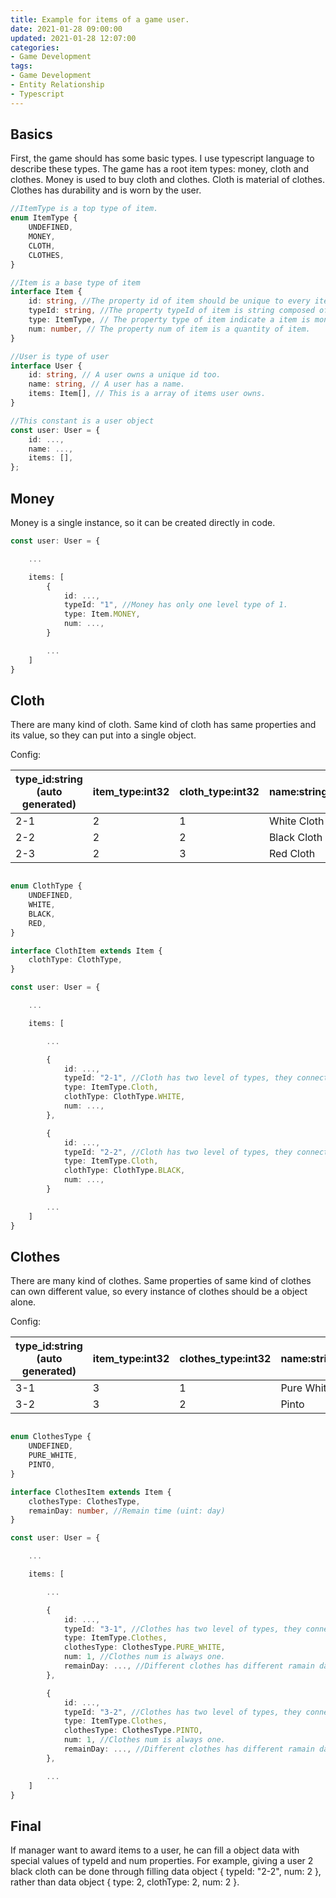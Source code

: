 ```yaml
---
title: Example for items of a game user.
date: 2021-01-28 09:00:00
updated: 2021-01-28 12:07:00
categories:
- Game Development
tags:
- Game Development
- Entity Relationship
- Typescript
---
```


## Basics

First, the game should has some basic types. I use typescript language to describe these types.
The game has a root item types: money, cloth and clothes. Money is used to buy cloth and clothes.
Cloth is material of clothes. Clothes has durability and is worn by the user.

```ts
//ItemType is a top type of item.
enum ItemType {
    UNDEFINED,
    MONEY,
    CLOTH,
    CLOTHES,
}

//Item is a base type of item
interface Item {
    id: string, //The property id of item should be unique to every item instances.
    typeId: string, //The property typeId of item is string composed of all levels of the hierarchy of item type.
    type: ItemType, // The property type of item indicate a item is money, cloth or clothes.
    num: number, // The property num of item is a quantity of item.
}

//User is type of user
interface User {
    id: string, // A user owns a unique id too.
    name: string, // A user has a name.
    items: Item[], // This is a array of items user owns.
}

//This constant is a user object
const user: User = {
    id: ...,
    name: ...,
    items: [],
};

```

## Money

Money is a single instance, so it can be created directly in code.

```ts
const user: User = {

    ... 

    items: [ 
        {
            id: ...,
            typeId: "1", //Money has only one level type of 1.
            type: Item.MONEY,
            num: ...,
        }

        ...
    ]
}
```

## Cloth

There are many kind of cloth. Same kind of cloth has same properties and its value, so they can put into a single object.  

Config:

| type_id:string (auto generated) | item_type:int32 | cloth_type:int32 | name:string  |
| ---                             | ---             | ---              | ---          |
| 2-1                             | 2               | 1                | White Cloth  |
| 2-2                             | 2               | 2                | Black Cloth  |
| 2-3                             | 2               | 3                | Red Cloth    |

```ts

enum ClothType {
    UNDEFINED,
    WHITE,
    BLACK,
    RED,
}

interface ClothItem extends Item {
    clothType: ClothType, 
}

const user: User = {

    ... 

    items: [

        ...

        {
            id: ...,
            typeId: "2-1", //Cloth has two level of types, they connect with "ItemType-ClothType".
            type: ItemType.Cloth,
            clothType: ClothType.WHITE,
            num: ...,
        },

        {
            id: ...,
            typeId: "2-2", //Cloth has two level of types, they connect with "ItemType-ClothType".
            type: ItemType.Cloth,
            clothType: ClothType.BLACK,
            num: ...,
        }

        ...
    ]
}

```

## Clothes

There are many kind of clothes. Same properties of same kind of clothes can own different value, so every instance of clothes should be a object alone.  

Config:

| type_id:string (auto generated) | item_type:int32 | clothes_type:int32 | name:string |durability:int32 (unit: day) |
| ---                             | ---             | ---                | ---         | ---                         |
| 3-1                             | 3               | 1                  | Pure White  |  2                          |
| 3-2                             | 3               | 2                  | Pinto       |  3                          |

```ts

enum ClothesType {
    UNDEFINED,
    PURE_WHITE,
    PINTO,
}

interface ClothesItem extends Item {
    clothesType: ClothesType,
    remainDay: number, //Remain time (uint: day)
}

const user: User = {

    ... 

    items: [

        ...

        {
            id: ...,
            typeId: "3-1", //Clothes has two level of types, they connect with "ItemType-ClothesType".
            type: ItemType.Clothes,
            clothesType: ClothesType.PURE_WHITE,
            num: 1, //Clothes num is always one.
            remainDay: ..., //Different clothes has different ramain day
        },

        {
            id: ...,
            typeId: "3-2", //Clothes has two level of types, they connect with "ItemType-ClothesType".
            type: ItemType.Clothes,
            clothesType: ClothesType.PINTO,
            num: 1, //Clothes num is always one.
            remainDay: ..., //Different clothes has different ramain day
        },

        ...
    ]
}

```

## Final

If manager want to award items to a user, he can fill a object data with special values of typeId and num properties.
For example, giving a user 2 black cloth can be done through filling data object { typeId: "2-2", num: 2 }, rather than data object { type: 2, clothType: 2, num: 2 }.
